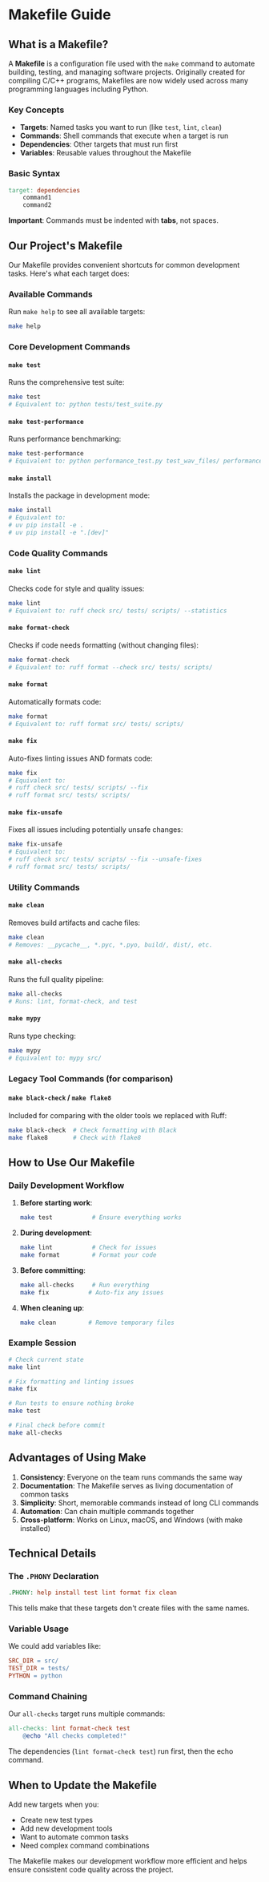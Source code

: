 # Makefile Guide

## What is a Makefile?

A **Makefile** is a configuration file used with the `make` command to automate building, testing, and managing software projects. Originally created for compiling C/C++ programs, Makefiles are now widely used across many programming languages including Python.

### Key Concepts

- **Targets**: Named tasks you want to run (like `test`, `lint`, `clean`)
- **Commands**: Shell commands that execute when a target is run
- **Dependencies**: Other targets that must run first
- **Variables**: Reusable values throughout the Makefile

### Basic Syntax
```makefile
target: dependencies
	command1
	command2
```

**Important**: Commands must be indented with **tabs**, not spaces.

## Our Project's Makefile

Our Makefile provides convenient shortcuts for common development tasks. Here's what each target does:

### Available Commands

Run `make help` to see all available targets:

```bash
make help
```

### Core Development Commands

#### `make test`
Runs the comprehensive test suite:
```bash
make test
# Equivalent to: python tests/test_suite.py
```

#### `make test-performance`
Runs performance benchmarking:
```bash
make test-performance
# Equivalent to: python performance_test.py test_wav_files/ performance_output/
```

#### `make install`
Installs the package in development mode:
```bash
make install
# Equivalent to: 
# uv pip install -e .
# uv pip install -e ".[dev]"
```

### Code Quality Commands

#### `make lint`
Checks code for style and quality issues:
```bash
make lint
# Equivalent to: ruff check src/ tests/ scripts/ --statistics
```

#### `make format-check`
Checks if code needs formatting (without changing files):
```bash
make format-check
# Equivalent to: ruff format --check src/ tests/ scripts/
```

#### `make format`
Automatically formats code:
```bash
make format
# Equivalent to: ruff format src/ tests/ scripts/
```

#### `make fix`
Auto-fixes linting issues AND formats code:
```bash
make fix
# Equivalent to:
# ruff check src/ tests/ scripts/ --fix
# ruff format src/ tests/ scripts/
```

#### `make fix-unsafe`
Fixes all issues including potentially unsafe changes:
```bash
make fix-unsafe
# Equivalent to:
# ruff check src/ tests/ scripts/ --fix --unsafe-fixes
# ruff format src/ tests/ scripts/
```

### Utility Commands

#### `make clean`
Removes build artifacts and cache files:
```bash
make clean
# Removes: __pycache__, *.pyc, *.pyo, build/, dist/, etc.
```

#### `make all-checks`
Runs the full quality pipeline:
```bash
make all-checks
# Runs: lint, format-check, and test
```

#### `make mypy`
Runs type checking:
```bash
make mypy
# Equivalent to: mypy src/
```

### Legacy Tool Commands (for comparison)

#### `make black-check` / `make flake8`
Included for comparing with the older tools we replaced with Ruff:
```bash
make black-check  # Check formatting with Black
make flake8       # Check with flake8
```

## How to Use Our Makefile

### Daily Development Workflow

1. **Before starting work**:
   ```bash
   make test           # Ensure everything works
   ```

2. **During development**:
   ```bash
   make lint           # Check for issues
   make format         # Format your code
   ```

3. **Before committing**:
   ```bash
   make all-checks     # Run everything
   make fix           # Auto-fix any issues
   ```

4. **When cleaning up**:
   ```bash
   make clean         # Remove temporary files
   ```

### Example Session

```bash
# Check current state
make lint

# Fix formatting and linting issues
make fix

# Run tests to ensure nothing broke
make test

# Final check before commit
make all-checks
```

## Advantages of Using Make

1. **Consistency**: Everyone on the team runs commands the same way
2. **Documentation**: The Makefile serves as living documentation of common tasks
3. **Simplicity**: Short, memorable commands instead of long CLI commands
4. **Automation**: Can chain multiple commands together
5. **Cross-platform**: Works on Linux, macOS, and Windows (with make installed)

## Technical Details

### The `.PHONY` Declaration
```makefile
.PHONY: help install test lint format fix clean
```
This tells make that these targets don't create files with the same names.

### Variable Usage
We could add variables like:
```makefile
SRC_DIR = src/
TEST_DIR = tests/
PYTHON = python
```

### Command Chaining
Our `all-checks` target runs multiple commands:
```makefile
all-checks: lint format-check test
	@echo "All checks completed!"
```

The dependencies (`lint format-check test`) run first, then the echo command.

## When to Update the Makefile

Add new targets when you:
- Create new test types
- Add new development tools
- Want to automate common tasks
- Need complex command combinations

The Makefile makes our development workflow more efficient and helps ensure consistent code quality across the project.